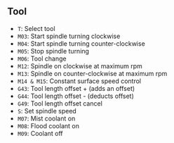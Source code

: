 ## Tool

- `T`: Select tool
- `M03`: Start spindle turning clockwise
- `M04`: Start spindle turning counter-clockwise
- `M05`: Stop spindle turning
- `M06`: Tool change
- `M12`: Spindle on clockwise at maximum rpm
- `M13`: Spindle on counter-clockwise at maximum rpm
- `M14 & M15`: Constant surface speed control
- `G43`: Tool length offset + (adds an offset)
- `G44`: Tool length offset - (deducts offset)
- `G49`: Tool length offset cancel 
- `S`: Set spindle speed 
- `M07`: Mist coolant on
- `M08`: Flood coolant on
- `M09`: Coolant off